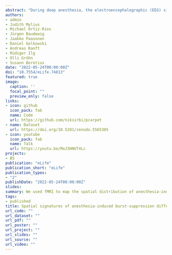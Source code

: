```yaml
---
abstract: "During deep anesthesia, the electroencephalographic (EEG) signal of the brain alternates between bursts of activity and periods of relative silence (suppressions). The origin of burst-suppression and its distribution across the brain remain matters of debate. In this work, we used functional magnetic resonance imaging (fMRI) to map the brain areas involved in anesthesia-induced burst-suppression across four mammalian species: humans, long-tailed macaques, common marmosets, and rats. At first, we determined the fMRI signatures of burst-suppression in human EEG-fMRI data. Applying this method to animal fMRI datasets, we found distinct burst-suppression signatures in all species. The burst-suppression maps revealed a marked inter-species difference: in rats the entire neocortex engaged in burst-suppression, while in primates most sensory areas were excluded—predominantly the primary visual cortex. We anticipate that the identified species-specific fMRI signatures and whole-brain maps will guide future targeted studies investigating the cellular and molecular mechanisms of burst-suppression in unconscious states."
authors:
- admin
- Judith Mylius
- Michael Ortiz-Rios
- Jürgen Baudewig
- Jaakko Paasonen
- Daniel Golkowski
- Andreas Ranft
- Rüdiger Ilg
- Olli Gröhn
- Susann Boretius
date: "2022-05-24T00:00:00Z"
doi: "10.7554/eLife.74813"
featured: true
image:
  caption: ''
  focal_point: ""
  preview_only: false
links:
- icon: github
  icon_pack: fab
  name: Code
  url: https://github.com/niksirbi/pcarpet
- name: Dataset
  url: https://doi.org/10.5281/zenodo.5565305
- icon: youtube
  icon_pack: fab
  name: Talk
  url: https://youtu.be/MoJ3HNUT4Lc
projects:
- BS
publication: "eLife"
publication_short: "eLife"
publication_types:
- "2"
publishDate: "2022-05-24T00:00:00Z"
slides: 
summary: We used fMRI to map the spatial distribution of anesthesia-induced burst-suppression across the brain of four mammalian species and identified differences between primates and rodents.
tags:
- published
title: Spatial signatures of anesthesia-induced burst-suppression differ between primates and rodents
url_code: ""
url_dataset: ""
url_pdf: ""
url_poster: ""
url_project: ""
url_slides: ""
url_source: ""
url_video: ""
---
```

